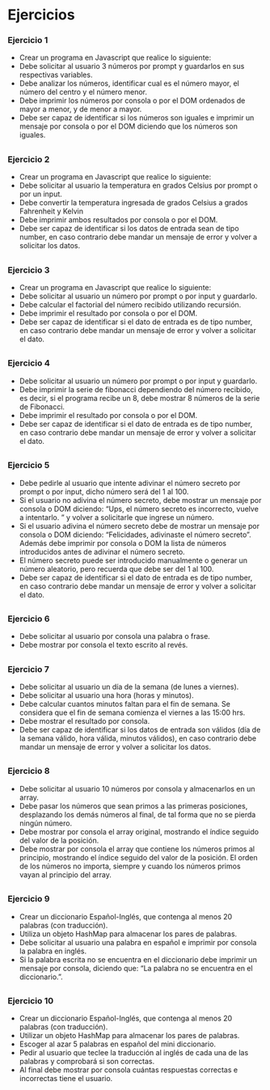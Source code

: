 # Ejercicios
### Ejercicio 1
- Crear un programa en Javascript que realice lo siguiente:
- Debe solicitar al usuario 3 números por prompt y guardarlos en sus respectivas variables.
- Debe analizar los números, identificar cual es el número mayor, el número del centro y el número menor.
- Debe imprimir los números por consola o por el DOM ordenados de mayor a menor, y de menor a mayor.
- Debe ser capaz de identificar si los números son iguales e imprimir un mensaje por consola o por el DOM diciendo que los números son iguales.
##
### Ejercicio 2
- Crear un programa en Javascript que realice lo siguiente:
- Debe solicitar al usuario la temperatura en grados Celsius por prompt o por un input.
- Debe convertir la temperatura ingresada de grados Celsius a grados Fahrenheit y Kelvin
- Debe imprimir ambos resultados por consola o por el DOM.
- Debe ser capaz de identificar si los datos de entrada sean de tipo number, en caso contrario debe mandar un mensaje de error y volver a solicitar los datos.
##
### Ejercicio 3
- Crear un programa en Javascript que realice lo siguiente:
- Debe solicitar al usuario un número por prompt o por input y guardarlo.
- Debe calcular el factorial del número recibido utilizando recursión.
- Debe imprimir el resultado por consola o por el DOM.
- Debe ser capaz de identificar si el dato de entrada es de tipo number, en caso contrario debe mandar un mensaje de error y volver a solicitar el dato.
##
### Ejercicio 4
- Debe solicitar al usuario un número por prompt o por input y guardarlo.
- Debe imprimir la serie de fibonacci dependiendo del número recibido, es decir, si el programa recibe un 8, debe mostrar 8 números de la serie de Fibonacci.
- Debe imprimir el resultado por consola o por el DOM.
- Debe ser capaz de identificar si el dato de entrada es de tipo number, en caso contrario debe mandar un mensaje de error y volver a solicitar el dato.
##
### Ejercicio 5
- Debe pedirle al usuario que intente adivinar el número secreto por prompt o por input, dicho número será del 1 al 100.
- Si el usuario no adivina el número secreto, debe mostrar un mensaje por consola o DOM diciendo: “Ups, el número secreto es incorrecto, vuelve a intentarlo. ” y volver a solicitarle que ingrese un número.
- Si el usuario adivina el número secreto debe de mostrar un mensaje por consola o DOM diciendo: “Felicidades, adivinaste el número secreto”. Además debe imprimir por consola o DOM la lista de números introducidos antes de adivinar el número secreto.
- El número secreto puede ser introducido manualmente o generar un número aleatorio, pero recuerda que debe ser del 1 al 100.
- Debe ser capaz de identificar si el dato de entrada es de tipo number, en caso contrario debe mandar un mensaje de error y volver a solicitar el dato.
##
### Ejercicio 6
- Debe solicitar al usuario por consola una palabra o frase.
- Debe mostrar por consola el texto escrito al revés.
##
### Ejercicio 7
- Debe solicitar al usuario un día de la semana (de lunes a viernes).
- Debe solicitar al usuario una hora (horas y minutos).
- Debe calcular cuantos minutos faltan para el fin de semana. Se considera que el fin de semana comienza el viernes a las 15:00 hrs.
- Debe mostrar el resultado por consola.
- Debe ser capaz de identificar si los datos de entrada son válidos (día de la semana válido, hora válida, minutos válidos), en caso contrario debe mandar un mensaje de error y volver a solicitar los datos.
##
### Ejercicio 8
- Debe solicitar al usuario 10 números por consola y almacenarlos en un array.
- Debe pasar los números que sean primos a las primeras posiciones, desplazando los demás números al final, de tal forma que no se pierda ningún número.
- Debe mostrar por consola el array original, mostrando el índice seguido del valor de la posición.
- Debe mostrar por consola el array que contiene los números primos al principio, mostrando el índice seguido del valor de la posición. El orden de los números no importa, siempre y cuando los números primos vayan al principio del array.
##
### Ejercicio 9
- Crear un diccionario Español-Inglés, que contenga al menos 20 palabras (con traducción).
- Utiliza un objeto HashMap para almacenar los pares de palabras.
- Debe solicitar al usuario una palabra en español e imprimir por consola la palabra en inglés.
- Si la palabra escrita no se encuentra en el diccionario debe imprimir un mensaje por consola, diciendo que: “La palabra no se encuentra en el diccionario.”.
##
### Ejercicio 10
- Crear un diccionario Español-Inglés, que contenga al menos 20 palabras (con traducción).
- Utilizar un objeto HashMap para almacenar los pares de palabras.
- Escoger al azar 5 palabras en español del mini diccionario.
- Pedir al usuario que teclee la traducción al inglés de cada una de las palabras y comprobará si son correctas.
- Al final debe mostrar por consola cuántas respuestas correctas e incorrectas tiene el usuario.
##
